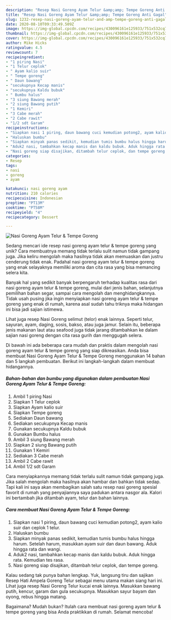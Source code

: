 ```yaml
---
description: "Resep Nasi Goreng Ayam Telur &amp;amp; Tempe Goreng Anti Gagal"
title: "Resep Nasi Goreng Ayam Telur &amp;amp; Tempe Goreng Anti Gagal"
slug: 1232-resep-nasi-goreng-ayam-telur-and-amp-tempe-goreng-anti-gagal
date: 2020-08-10T09:33:49.509Z
image: https://img-global.cpcdn.com/recipes/430096161e125933/751x532cq70/nasi-goreng-ayam-telur-tempe-goreng-foto-resep-utama.jpg
thumbnail: https://img-global.cpcdn.com/recipes/430096161e125933/751x532cq70/nasi-goreng-ayam-telur-tempe-goreng-foto-resep-utama.jpg
cover: https://img-global.cpcdn.com/recipes/430096161e125933/751x532cq70/nasi-goreng-ayam-telur-tempe-goreng-foto-resep-utama.jpg
author: Mike Hicks
ratingvalue: 4.5
reviewcount: 7
recipeingredient:
- "1 piring Nasi"
- "1 Telur ceplok"
- " Ayam kalio suir"
- " Tempe goreng"
- " Daun bawang"
- "secukupnya Kecap manis"
- "secukupnya Kaldu bubuk"
- " Bumbu halus"
- "3 siung Bawang merah"
- "2 siung Bawang putih"
- "1 Kemiri"
- "3 Cabe merah"
- "2 Cabe rawit"
- "1/2 sdt Garam"
recipeinstructions:
- "Siapkan nasi 1 piring, daun bawang cuci kemudian potong2, ayam kalio suir dan ceplok 1 telur."
- "Haluskan bumbu"
- "Siapkan minyak panas sedikit, kemudian tumis bumbu halus hingga harum. Setelah harum, masukkan ayam suir dan daun bawang. Aduk hingga rata dan wangi."
- "Aduk2 nasi, tambahkan kecap manis dan kaldu bubuk. Aduk hingga rata. Kemudian tes rasa."
- "Nasi goreng siap disajikan, ditambah telur ceplok, dan tempe goreng."
categories:
- Resep
tags:
- nasi
- goreng
- ayam

katakunci: nasi goreng ayam 
nutrition: 210 calories
recipecuisine: Indonesian
preptime: "PT13M"
cooktime: "PT58M"
recipeyield: "4"
recipecategory: Dessert

---
```



![Nasi Goreng Ayam Telur &amp; Tempe Goreng](https://img-global.cpcdn.com/recipes/430096161e125933/751x532cq70/nasi-goreng-ayam-telur-tempe-goreng-foto-resep-utama.jpg)

Sedang mencari ide resep nasi goreng ayam telur &amp; tempe goreng yang unik? Cara membuatnya memang tidak terlalu sulit namun tidak gampang juga. Jika keliru mengolah maka hasilnya tidak akan memuaskan dan justru cenderung tidak enak. Padahal nasi goreng ayam telur &amp; tempe goreng yang enak selayaknya memiliki aroma dan cita rasa yang bisa memancing selera kita.

Banyak hal yang sedikit banyak berpengaruh terhadap kualitas rasa dari nasi goreng ayam telur &amp; tempe goreng, mulai dari jenis bahan, selanjutnya pemilihan bahan segar, sampai cara mengolah dan menghidangkannya. Tidak usah pusing jika ingin menyiapkan nasi goreng ayam telur &amp; tempe goreng yang enak di rumah, karena asal sudah tahu triknya maka hidangan ini bisa jadi sajian istimewa.

Lihat juga resep Nasi Goreng selimut (telor) enak lainnya. Seperti telur, sayuran, ayam, daging, sosis, bakso, atau juga jamur. Selain itu, beberapa jenis makanan laut atau seafood juga tidak jarang ditambahkan ke dalam sajian nasi goreng dengan cita rasa gurih dan menggugah selera.


Di bawah ini ada beberapa cara mudah dan praktis dalam mengolah nasi goreng ayam telur &amp; tempe goreng yang siap dikreasikan. Anda bisa membuat Nasi Goreng Ayam Telur &amp; Tempe Goreng menggunakan 14 bahan dan 5 langkah pembuatan. Berikut ini langkah-langkah dalam membuat hidangannya.

<!--inarticleads1-->

##### Bahan-bahan dan bumbu yang digunakan dalam pembuatan Nasi Goreng Ayam Telur &amp; Tempe Goreng:

1. Ambil 1 piring Nasi
1. Siapkan 1 Telur ceplok
1. Siapkan  Ayam kalio suir
1. Siapkan  Tempe goreng
1. Sediakan  Daun bawang
1. Sediakan secukupnya Kecap manis
1. Gunakan secukupnya Kaldu bubuk
1. Gunakan  Bumbu halus
1. Ambil 3 siung Bawang merah
1. Siapkan 2 siung Bawang putih
1. Gunakan 1 Kemiri
1. Sediakan 3 Cabe merah
1. Ambil 2 Cabe rawit
1. Ambil 1/2 sdt Garam


Cara menyiapkannya memang tidak terlalu sulit namun tidak gampang juga. Jika salah mengolah maka hasilnya akan hambar dan bahkan tidak sedap. Tapi kali ini saya akan membagikan salah satu resep nasi goreng spesial favorit di rumah yang penyajiannya saya padukan antara nasgor ala. Kalori ini bertambah jika ditambah ayam, telur dan bahan lainnya. 

<!--inarticleads2-->

##### Cara membuat Nasi Goreng Ayam Telur &amp; Tempe Goreng:

1. Siapkan nasi 1 piring, daun bawang cuci kemudian potong2, ayam kalio suir dan ceplok 1 telur.
1. Haluskan bumbu
1. Siapkan minyak panas sedikit, kemudian tumis bumbu halus hingga harum. Setelah harum, masukkan ayam suir dan daun bawang. Aduk hingga rata dan wangi.
1. Aduk2 nasi, tambahkan kecap manis dan kaldu bubuk. Aduk hingga rata. Kemudian tes rasa.
1. Nasi goreng siap disajikan, ditambah telur ceplok, dan tempe goreng.


Kalau sedang tak punya bahan lengkap. Yuk, langsung tiru dan sajikan Resep Hati Ampela Goreng Telur sebagai menu utama makan siang hari ini. Lihat juga resep Nasi Goreng Telur kucai enak lainnya. Masukkan bawang putih, kencur, garam dan gula secukupnya. Masukkan sayur bayam dan oyong, rebus hingga matang. 

Bagaimana? Mudah bukan? Itulah cara membuat nasi goreng ayam telur &amp; tempe goreng yang bisa Anda praktikkan di rumah. Selamat mencoba!
